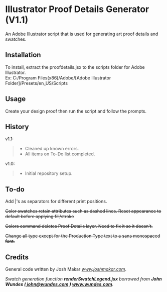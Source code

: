 # Illustrator Proof Details Generator (V1.1)

An Adobe Illustrator script that is used for generating art proof details and swatches.

## Installation

To install, extract the proofdetails.jsx to the scripts folder for Adobe Illustrator.  
Ex: C:/Program Files(x86)/Adobe/[Adobe Illustrator Folder]/Presets/en_US/Scripts

## Usage

Create your design proof then run the script and follow the prompts.

## History

v1.1:
>- Cleaned up known errors.
>- All items on To-Do list completed.

v1.0:
>- Initial repository setup.

## To-do

Add |'s as separators for different print positions.

~~Color swatches retain attributes such as dashed lines. Reset appearance to default before applying fill/stroke~~

~~Colors command deletes Proof Details layer. Need to fix it so it doesn't.~~

~~Change all type except for the Production Type text to a sans monospaced font.~~

## Credits

General code written by Josh Makar *www.joshmakar.com*.

*Swatch generation function __renderSwatchLegend.jsx__ borrowed from __John Wundes ( john@wundes.com ) www.wundes.com__.*
